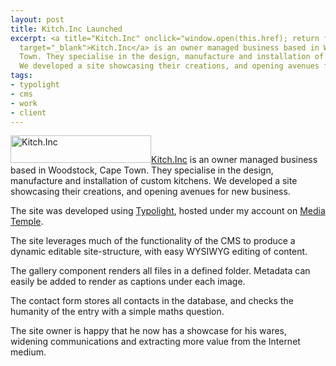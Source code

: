 ```yaml
---
layout: post
title: Kitch.Inc Launched
excerpt: <a title="Kitch.Inc" onclick="window.open(this.href); return false;" href="http://www.kitchinc.co.za/"
  target="_blank">Kitch.Inc</a> is an owner managed business based in Woodstock, Cape
  Town. They specialise in the design, manufacture and installation of custom kitchens.
  We developed a site showcasing their creations, and opening avenues for new business.
tags:
- typolight
- cms
- work
- client
---
```

<a href="http://www.kitchinc.co.za/"><img class="size-full wp-image-46 alignleft" title="Kitch.Inc" src="/images/2008/10/kitchinc.gif" alt="Kitch.Inc" width="225" height="44" /></a><a title="Kitch.Inc" onclick="window.open(this.href); return false;" href="http://www.kitchinc.co.za/" target="_blank">Kitch.Inc</a> is an owner managed business based in Woodstock, Cape Town. They specialise in the design, manufacture and installation of custom kitchens. We developed a site showcasing their creations, and opening avenues for new business.
<!--more-->
The site was developed using <a title="Typolight" onclick="window.open(this.href); return false;" href="http://www.typolight.org/" target="_blank">Typolight</a>, hosted under my account on <a title="Media Temple" onclick="window.open(this.href); return false;" href="http://www.mediatemple.net/" target="_blank">Media Temple</a>.

The site leverages much of the functionality of the CMS to produce a dynamic editable site-structure, with easy WYSIWYG editing of content.

The gallery component renders all files in a defined folder. Metadata can easily be added to render as captions under each image.

The contact form stores all contacts in the database, and checks the humanity of the entry with a simple maths question.

The site owner is happy that he now has a showcase for his wares, widening communications and extracting more value from the Internet medium.
